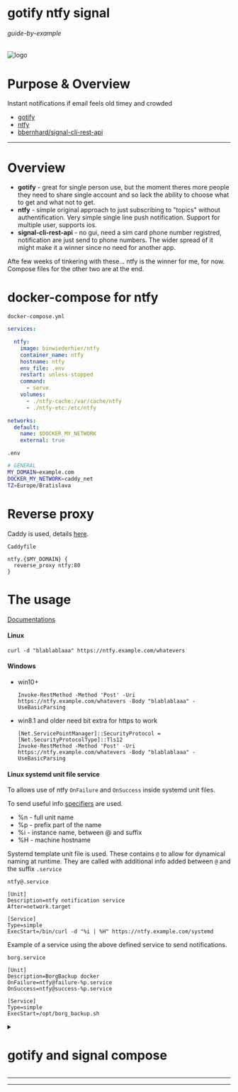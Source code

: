 # gotify ntfy signal 

###### guide-by-example

![logo](https://i.imgur.com/41WzW04.png)

# Purpose & Overview

Instant notifications if email feels old timey and crowded

* [gotify](https://github.com/gotify/server)
* [ntfy](https://github.com/binwiederhier/ntfy)
* [bbernhard/signal-cli-rest-api ](https://github.com/bbernhard/signal-cli-rest-api)

---

# Overview

* **gotify** - great for single person use, but the moment theres more people
  they need to share single account and so lack the ability to choose
  what to get and what not to get.
* **ntfy** - simple original approach to just subscribing to "topics" without
  authentification. Very simple single line push notification.
  Support for multiple user, supports ios.
* **signal-cli-rest-api** - no gui, need a sim card phone number registred,
  notification are just send to phone numbers.
  The wider spread of it might make it a winner since no need for another app.

Afte few weeks of tinkering with these... ntfy is the winner for me, for now.<br>
Compose files for the other two are at the end.

# docker-compose for ntfy

`docker-compose.yml`
```yml
services:

  ntfy:
    image: binwiederhier/ntfy
    container_name: ntfy
    hostname: ntfy
    env_file: .env
    restart: unless-stopped
    command:
      - serve
    volumes:
      - ./ntfy-cache:/var/cache/ntfy
      - ./ntfy-etc:/etc/ntfy

networks:
  default:
    name: $DOCKER_MY_NETWORK
    external: true
```

`.env`
```bash
# GENERAL
MY_DOMAIN=example.com
DOCKER_MY_NETWORK=caddy_net
TZ=Europe/Bratislava
```

# Reverse proxy

Caddy is used, details
[here](https://github.com/DoTheEvo/selfhosted-apps-docker/tree/master/caddy_v2).</br>

`Caddyfile`
```
ntfy.{$MY_DOMAIN} {
  reverse_proxy ntfy:80
}
```

# The usage

[Documentations](https://docs.ntfy.sh/publish/)

#### Linux

`curl -d "blablablaaa" https://ntfy.example.com/whatevers`

#### Windows

* win10+

  `Invoke-RestMethod -Method 'Post' -Uri https://ntfy.example.com/whatevers -Body "blablablaaa" -UseBasicParsing`

* win8.1 and older need bit extra for https to work<br>

  ```
  [Net.ServicePointManager]::SecurityProtocol = [Net.SecurityProtocolType]::Tls12
  Invoke-RestMethod -Method 'Post' -Uri https://ntfy.example.com/whatevers -Body "blablablaaa" -UseBasicParsing
  ```

#### Linux systemd unit file service

To allows use of ntfy `OnFailure` and `OnSuccess` inside systemd unit files.

To send useful info [specifiers](https://www.freedesktop.org/software/systemd/man/systemd.unit.html#Specifiers)
are used.

* %n - full unit name
* %p - prefix part of the name
* %i - instance name, between @ and suffix
* %H - machine hostname

Systemd template unit file is used.
These contains `@` to allow for dynamical naming at runtime.
They are called with additional info added between `@` and the suffix `.service`

`ntfy@.service`
```
[Unit]
Description=ntfy notification service
After=network.target

[Service]
Type=simple
ExecStart=/bin/curl -d "%i | %H" https://ntfy.example.com/systemd
```

Example of a service using the above defined service to send notifications.

`borg.service`
```
[Unit]
Description=BorgBackup docker
OnFailure=ntfy@failure-%p.service
OnSuccess=ntfy@success-%p.service

[Service]
Type=simple
ExecStart=/opt/borg_backup.sh
```

<details>
<summary><h1>gotify and signal compose</h1></summary>

`gotify-docker-compose.yml`
```yml
services:

  gotify:
    image: gotify/server
    container_name: gotify
    hostname: gotify
    restart: unless-stopped
    env_file: .env
    volumes:
      - "./gotify_data:/app/data"

networks:
  default:
    name: caddy_net
    external: true
```

`signal-docker-compose.yml`
```yml
  signal:
    image: bbernhard/signal-cli-rest-api
    container_name: signal
    hostname: signal
    env_file: .env
    restart: unless-stopped
    volumes:
      - "./signal-cli-config:/home/.local/share/signal-cli" #map "signal-cli-config" folder on host system into docker container. the folder contains the password and cryptographic keys when a new number is registered

networks:
  default:
    name: caddy_net
    external: true
```

</details>

---
---
